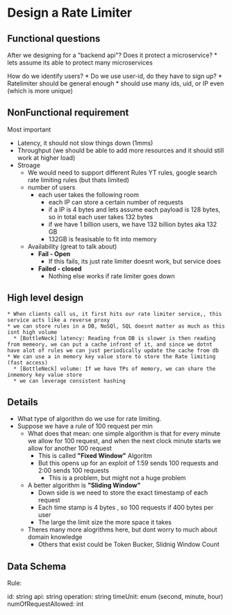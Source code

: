 # Design a Rate Limiter

## Functional questions

After we designing for a "backend api"?
Does it protect a microservice?
    * lets assume its able to protect many microservices

How do we identify users?
    * Do we use user-id, do they have to sign up?
    * Ratelimiter should be general enough
        * should use many ids, uid, or IP even (which is more unique)

## NonFunctional requirement

Most important
* Latency, it should not slow things down (1mms)
* Throughput (we should be able to add more resources and it should still work at higher load)
* Stroage 
  * We would need to support different Rules YT rules, google search rate limiting rules (but thats limited)
  * number of users
    * each user takes the following room
      * each IP can store a certain number of requests
      * if a IP is 4 bytes and lets assume each payload is 128 bytes, so in total each user takes 132 bytes
      * if we have 1 billion users, we have 132 billion bytes aka 132 GB
      * 132GB is feasisable to fit into memory
  * Availability (great to talk about)
    * **Fail - Open**
      * If this fails, its just rate limiter doesnt work, but service does
    * **Failed - closed**
      * Nothing else works if rate limiter goes down

## High level design
    * When clients call us, it first hits our rate limiter service,, this service acts like a reverse proxy
    * we can store rules in a DB, NoSQl, SQL doesnt matter as much as this isnt high volume
      * [BottleNeck] latency: Reading from DB is slower is then reading from memeory, we can put a cache infront of it, and since we dotnt have alot of rules we can just periodically update the cache from db
    * We can use a in memory key value store to store the Rate limiting (fast access)
      * [BottleNeck] volume: If we have TPs of memory, we can share the inmemory key value store
      * we can leverage consistent hashing
  
## Details
* What type of algorithm do we use for rate limiting.
* Suppose we have a rule of 100 request per min
  * What does that mean: one simple algorithm is that for every minute we allow for 100 request, and when the next clock minute starts we allow for another 100 request
    * This is called **"Fixed Window"** Algoritm
    * But this opens up for an exploit of 1:59 sends 100 requests and 2:00 sends 100 requests
      * This is a problem, but might not a huge problem
  * A better algorithm is **"Sliding Window"**
    * Down side is we need to store the exact timestamp of each request
    * Each time stamp is 4 bytes , so 100 requests if 400 bytes per user
    * The large the limit size the more space it takes
  * Theres many more alogrithms here, but dont worry to much about domain knowledge
    * Others that exist could be Token Bucker, Slidnig Window Count

## Data Schema

Rule:

id: string
api: string
operation: string
timeUnit: enum (second, minute, hour)
numOfRequestAllowed: int
